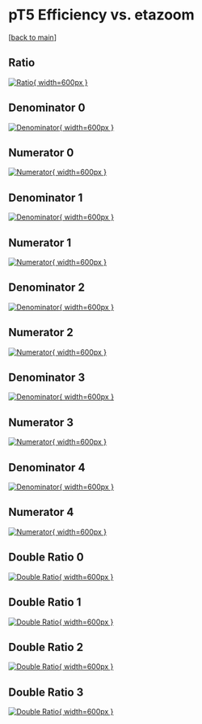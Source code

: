 # pT5 Efficiency vs. etazoom

[[back to main](./)]



## Ratio

[![Ratio](../mtv/var/pT5_xtr_211_1_eff_etazoom.png){ width=600px }](../mtv/var/pT5_xtr_211_1_eff_etazoom.pdf)

## Denominator 0

[![Denominator](../mtv/den/pT5_xtr_211_1_eff_etazoom_den0.png){ width=600px }](../mtv/den/pT5_xtr_211_1_eff_etazoom_den0.pdf)

## Numerator 0

[![Numerator](../mtv/num/pT5_xtr_211_1_eff_etazoom_num0.png){ width=600px }](../mtv/num/pT5_xtr_211_1_eff_etazoom_num0.pdf)

## Denominator 1

[![Denominator](../mtv/den/pT5_xtr_211_1_eff_etazoom_den1.png){ width=600px }](../mtv/den/pT5_xtr_211_1_eff_etazoom_den1.pdf)

## Numerator 1

[![Numerator](../mtv/num/pT5_xtr_211_1_eff_etazoom_num1.png){ width=600px }](../mtv/num/pT5_xtr_211_1_eff_etazoom_num1.pdf)

## Denominator 2

[![Denominator](../mtv/den/pT5_xtr_211_1_eff_etazoom_den2.png){ width=600px }](../mtv/den/pT5_xtr_211_1_eff_etazoom_den2.pdf)

## Numerator 2

[![Numerator](../mtv/num/pT5_xtr_211_1_eff_etazoom_num2.png){ width=600px }](../mtv/num/pT5_xtr_211_1_eff_etazoom_num2.pdf)

## Denominator 3

[![Denominator](../mtv/den/pT5_xtr_211_1_eff_etazoom_den3.png){ width=600px }](../mtv/den/pT5_xtr_211_1_eff_etazoom_den3.pdf)

## Numerator 3

[![Numerator](../mtv/num/pT5_xtr_211_1_eff_etazoom_num3.png){ width=600px }](../mtv/num/pT5_xtr_211_1_eff_etazoom_num3.pdf)

## Denominator 4

[![Denominator](../mtv/den/pT5_xtr_211_1_eff_etazoom_den4.png){ width=600px }](../mtv/den/pT5_xtr_211_1_eff_etazoom_den4.pdf)

## Numerator 4

[![Numerator](../mtv/num/pT5_xtr_211_1_eff_etazoom_num4.png){ width=600px }](../mtv/num/pT5_xtr_211_1_eff_etazoom_num4.pdf)

## Double Ratio 0

[![Double Ratio](../mtv/ratio/pT5_xtr_211_1_eff_etazoom_ratio0.png){ width=600px }](../mtv/ratio/pT5_xtr_211_1_eff_etazoom_ratio0.pdf)

## Double Ratio 1

[![Double Ratio](../mtv/ratio/pT5_xtr_211_1_eff_etazoom_ratio1.png){ width=600px }](../mtv/ratio/pT5_xtr_211_1_eff_etazoom_ratio1.pdf)

## Double Ratio 2

[![Double Ratio](../mtv/ratio/pT5_xtr_211_1_eff_etazoom_ratio2.png){ width=600px }](../mtv/ratio/pT5_xtr_211_1_eff_etazoom_ratio2.pdf)

## Double Ratio 3

[![Double Ratio](../mtv/ratio/pT5_xtr_211_1_eff_etazoom_ratio3.png){ width=600px }](../mtv/ratio/pT5_xtr_211_1_eff_etazoom_ratio3.pdf)

